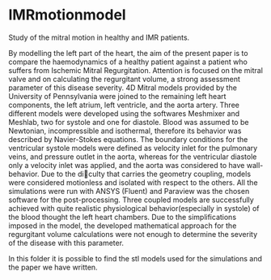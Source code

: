 # IMRmotionmodel

Study of the mitral motion in healthy and IMR patients.

By modelling the left part of the heart, the aim of the present paper is to compare the haemodynamics of a healthy patient against a patient who suffers from Ischemic Mitral Regurgitation. Attention is focused on the mitral valve and on calculating the regurgitant volume, a strong assessment parameter of this disease severity.
4D Mitral models provided by the University of Pennsylvania were joined to the remaining left heart components, the left atrium, left ventricle, and the aorta artery. Three different models were developed using the softwares Meshmixer and Meshlab, two for systole and one for diastole. Blood was assumed to be Newtonian, incompressible and isothermal, therefore its behavior was described by Navier-Stokes equations. The boundary conditions for the ventricular systole models were defined as velocity inlet for the pulmonary veins, and pressure outlet in the aorta, whereas for the ventricular diastole only a velocity inlet was applied, and the aorta was considered to have wall-behavior. Due to the diculty that carries the geometry coupling, models were considered motionless and isolated with respect to the others. All the simulations were run with ANSYS (Fluent) and Paraview was the chosen software for the post-processing.
Three coupled models are successfully achieved with quite realistic physiological behavior(especially in systole) of the blood thought the left heart chambers. Due to the simplifications imposed in the model, the developed mathematical approach for the regurgitant volume calculations were not enough to determine the severity of the disease with this parameter.

In this folder it is possible to find the stl models used for the simulations and the paper we have written.
